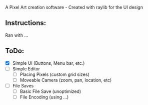 A Pixel Art creation software
    - Created with raylib for the UI design

## Instructions:
Ran with ...

## ToDo:
- [x] Simple UI (Buttons, Menu bar, etc.)
- [ ] Simple Editor
    - [ ] Placing Pixels (custom grid sizes)
    - [ ] Moveable Camera (zoom, pan, location, etc)
- [ ] File Saves
    - [ ] Basic File Save (unoptimized)
    - [ ] File Encoding (using ...)